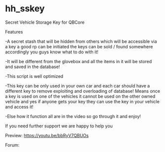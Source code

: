 # hh_sskey
Secret Vehicle Storage Key for QBCore

Features

-A secret stash that will be hidden from others which will be accessible via a key a good rp can be initiated the keys can be sold / found somewhere accordingly you guys know what to do with it!

-It will be different from the glovebox and all the items in it will be stored and saved in the database!

-This script is well optimized

-This key can be only used in your own car and each car should have a different key to remove exploiting and overloading of database! Means once a key is used on one of the vehicles it cannot be used on the other  owned vehicle and yes if anyone gets your key they can use the key in your vehicle and access it!

-Else how it function all are in the video so go through it and enjoy! 

If you need further support we are happy to help you

 Preview: https://youtu.be/bbRyV7QBUOs
 
 Forum:  



